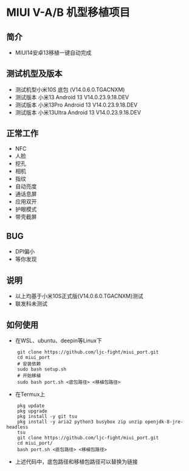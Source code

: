 # MIUI V-A/B 机型移植项目

## 简介
- MIUI14安卓13移植一键自动完成

## 测试机型及版本
- 测试机型小米10S 底包 (V14.0.6.0.TGACNXM)
- 测试版本 小米13 Android 13 V14.0.23.9.18.DEV
- 测试版本 小米13Pro Android 13 V14.0.23.9.18.DEV
- 测试版本 小米13Ultra Android 13 V14.0.23.9.18.DEV

## 正常工作
- NFC
- 人脸
- 挖孔
- 相机
- 指纹
- 自动亮度
- 通话息屏
- 应用双开
- 护眼模式
- 带壳截屏

## BUG
- DPI偏小
- 等你发现

## 说明
- 以上均基于小米10S正式版(V14.0.6.0.TGACNXM)测试
- 联发科未测试

## 如何使用
- 在WSL、ubuntu、deepin等Linux下
```shell
    git clone https://github.com/ljc-fight/miui_port.git
    cd miui_port
    # 安装依赖
    sudo bash setup.sh
    # 开始移植
    sudo bash port.sh <底包路径> <移植包路径>
```

- 在Termux上
```shell
    pkg update
    pkg upgrade
    pkg install -y git tsu
    pkg install -y aria2 python3 busybox zip unzip openjdk-8-jre-headless
    tsu
    git clone https://github.com/ljc-fight/miui_port.git
    cd miui_port/
    bash port.sh <底包路径> <移植包路径>
```
- 上述代码中，底包路径和移植包路径可以替换为链接
